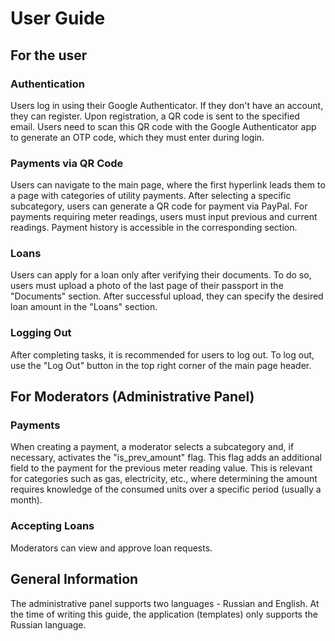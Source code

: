 # User Guide

## For the user

### Authentication
Users log in using their Google Authenticator. If they don't have an account, they can register. Upon registration, a QR code is sent to the specified email. Users need to scan this QR code with the Google Authenticator app to generate an OTP code, which they must enter during login.

### Payments via QR Code
Users can navigate to the main page, where the first hyperlink leads them to a page with categories of utility payments. After selecting a specific subcategory, users can generate a QR code for payment via PayPal. For payments requiring meter readings, users must input previous and current readings. Payment history is accessible in the corresponding section.

### Loans
Users can apply for a loan only after verifying their documents. To do so, users must upload a photo of the last page of their passport in the "Documents" section. After successful upload, they can specify the desired loan amount in the "Loans" section.

### Logging Out
After completing tasks, it is recommended for users to log out. To log out, use the "Log Out" button in the top right corner of the main page header.

## For Moderators (Administrative Panel)
### Payments
When creating a payment, a moderator selects a subcategory and, if necessary, activates the "is_prev_amount" flag. This flag adds an additional field to the payment for the previous meter reading value. This is relevant for categories such as gas, electricity, etc., where determining the amount requires knowledge of the consumed units over a specific period (usually a month).

### Accepting Loans
Moderators can view and approve loan requests.

## General Information
The administrative panel supports two languages - Russian and English. At the time of writing this guide, the application (templates) only supports the Russian language.